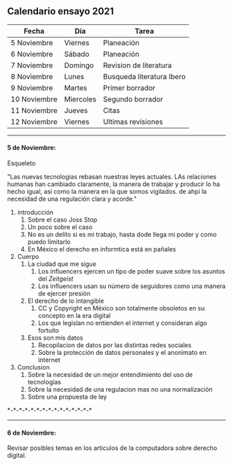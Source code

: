  ## Calendario ensayo 2021
 
|Fecha|Día|Tarea|
|---|---|---|
|5 Noviembre| Viernes | Planeación|
|6 Noviembre |Sábado | Planeación
|7 Noviembre |Domingo | Revision de literatura|
|8 Noviembre| Lunes| Busqueda literatura Ibero|
|9 Noviembre| Martes|Primer borrador|
|10 Noviembre|Miercoles|Segundo borrador|
|11 Noviembre|Jueves|Citas|
|12 Noviembre|Viernes|Ultimas revisiones|

---

#### 5 de Noviembre:

Esqueleto

"Las nuevas tecnologias rebasan nuestras leyes actuales. LAs relaciones humanas han cambiado claramente, la manera de trabajar y producir lo ha hecho igual, así como la manera en la que somos vigilados. de ahpi la necesidad de una regulación clara y acorde."

1. introducción
	1. Sobre el caso Joss Stop
	2. Un poco sobre el caso
	3. No es un delito si es mi trabajo, hasta dode llega mi poder y como puedo limitarlo
	4. En México el derecho en informtica está en pañales
2. Cuerpo
	1. La ciudad que me sigue
		1. Los influencers ejercen un tipo de poder suave sobre los asuntos del _Zeitgeist_
		2. Los influencers usan su número de seguidores como una manera de ejercer presión
	2. El derecho de lo intangible
		1. CC y Copyright en México son totalmente obsoletos en su concepto en la era digital
		2. Los que legislan no entienden el internet y consideran algo fortuito
	3. Esos son mis datos
		1. Recopilacion de datos por las distintas redes sociales
		2. Sobre la protección de datos personales y el anonimato en internet
3. Conclusion
	1. Sobre la necesidad de un mejor entendimiento del uso de tecnologías
	2. Sobre la necesidad de una regulacion mas no una normalización
	3. Sobre una propuesta de ley

\*\-\*\-\*\-\*\-\*\-\*\-\*\-\*\-\*\-\*\-\*\-\*\-\*\-\*\-\*


 ---
 
#### 6 de Noviembre:

 Revisar posibles temas en los articulos de la computadora sobre derecho digital.